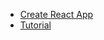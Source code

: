 
* [Create React App](https://facebook.github.io/create-react-app/)
* [Tutorial](https://marmelab.com/react-admin/Tutorial.html)
